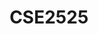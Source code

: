 ---
layout: post
inst: TU Delft
title: CSE2525
name: Data Mining (BSc.)
topic: Explainable Artificial Intelligence (XAI)
slides: datamining-xai.pdf
video: https://collegerama.tudelft.nl/Mediasite/Channel/eemcs-bsc-cse/watch/b1d5b80e3f114f0fbc33b0e982742e781d
years: 2022
guest: 'true'
fulltime: 'true'
---